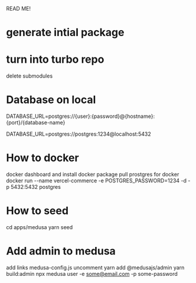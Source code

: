 READ ME!

# generate intial package

# turn into turbo repo
delete submodules

# Database on local
DATABASE_URL=postgres://{user}:{password}@{hostname}:{port}/{database-name}

DATABASE_URL=postgres://postgres:1234@localhost:5432
	
# How to docker
docker dashboard and install docker package
pull prostgres for docker
docker run --name vercel-commerce -e POSTGRES_PASSWORD=1234 -d -p 5432:5432 postgres

# How to seed
cd apps/medusa
yarn seed

# Add admin to medusa
add links
medusa-config.js uncomment
yarn add @medusajs/admin
yarn build:admin
npx medusa user -e some@email.com -p some-password
